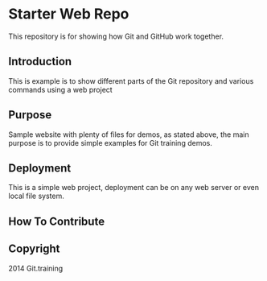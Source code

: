 # Starter Web Repo

This repository is for showing how Git and GitHub work together.

## Introduction

This is example is to show different parts of the Git repository and various commands using a web project

## Purpose

Sample website with plenty of files for demos, as stated above, the main purpose is to provide simple examples for Git training demos.

## Deployment

This is a simple web project, deployment can be on any web server or even local file system.

## How To Contribute

## Copyright

2014 Git.training